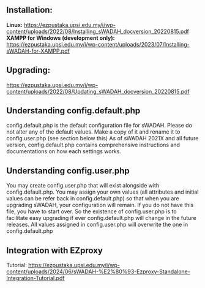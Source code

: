 ## Installation: 
**Linux:** https://ezpustaka.upsi.edu.my/i/wp-content/uploads/2022/08/Installing_sWADAH_docversion_20220815.pdf
**XAMPP for Windows (development only):** https://ezpustaka.upsi.edu.my/i/wp-content/uploads/2023/07/Installing-sWADAH-for-XAMPP.pdf

## Upgrading:
https://ezpustaka.upsi.edu.my/i/wp-content/uploads/2022/08/Updating_sWADAH_docversion_20220815.pdf

## Understanding config.default.php
config.default.php is the default configuration file for sWADAH. Please do not alter any of the default values. Make a copy of it and rename it to config.user.php (see section below this)
As of sWADAH 2021X and all future version, config.default.php contains comprehensive instructions and documentations on how each settings works.

## Understanding config.user.php
You may create config.user.php that will exist alongside with config.default.php.
You may assign your own values (all attributes and initial values can be refer back in config.default.php) so that when you are upgrading sWADAH, your configuration will remain. If you do not have this file, you have to start over. So the existence of config.user.php is to facilitate easy upgrading if ever config.default.php will change in the future releases. All values assigned in config.user.php will overwrite the one in config.default.php

## Integration with EZproxy
Tutorial: https://ezpustaka.upsi.edu.my/i/wp-content/uploads/2024/06/sWADAH-%E2%80%93-Ezproxy-Standalone-Integration-Tutorial.pdf

